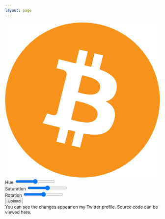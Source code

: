 ```yaml
---
layout: page
---
```


<div class="avatar-container">
    <div class="avatar-preview">
        <img id="avatar" src="/assets/avatar.png">
    </div>
    <div class="avatar-toggles">
        <div class="toggle">
            <label>Hue</label>
            <input class="slider" id="hue" type="range" min="0" max="255" /> 
        </div>
        <div class="toggle">
            <label>Saturation</label>
            <input class="slider" id="saturation" type="range" min="0" max="8" step="1" /> 
        </div>
        <div class="toggle">
            <label>Rotation</label>
            <input class="slider" id="rotation" type="range" min="-14" max="346" step="1" /> 
        </div>
    </div>
    <div class="controls">
        <button class="btn">
            <span>Upload</span> 
            <i style="display: none" class="fa fa-spinner fa-spin"></i>
        </button>    
    </div>
    <div class="text">
        <div> You can see the changes appear on my Twitter profile. Source code can be viewed here.</div>
    </div>
</div>

<script>
    $(document).ready(function() {
        var hue = getRandom(1, 256);
        var saturation = getRandom(1, 9);
        var rotate = -14;
        var h, s;

        $('#hue').val(hue);
        $('#saturation').val(saturation);
        $('#rotation').val(rotate);

        update();

        $('#hue').on('input', function(){
		    hue = (parseInt($(this).val(), 10) + 128) % 255;
		    update();
	    });
        $('#rotation').on('input', function(){
		    rotate = parseInt($(this).val(), 10);
		    update();
	    });

        $('#saturation').on('input', function(){
		    saturation = parseInt($(this).val(), 10);
		    update();
	    });

        function getRandom(min, max) {
            min = Math.ceil(min);
            max = Math.floor(max);
            return Math.floor(Math.random() * (max - min)) + min;
        }

        function update(){
             h = Math.floor(360 * (hue / 256.0));
             s = Math.floor(100 * (saturation / 8.0));
		    $('#avatar').css({
                'filter':'hue-rotate(' + h + 'deg) saturate(' + s + '%)',
                'transform': 'rotate(' + rotate + 'deg)'
		    });
        }
        
        $('button').click(function() {
            $('.controls button span').css({'display': 'none'});
            $('.controls button i').css({'display': 'block'});
            
            var url = `https://tweet-avatar.azurewebsites.net/api/avatar?code=XiwxXOWN3RcIaIgB10cK7KJrzoqJwaxlbyHktbTvgm9/QfM0IV33yA==`;
            $.getJSON( `${url}?hue=${h}&saturation=${s}&rotation=${rotate}`, function( data ) {
                $('.controls button span').css({'display': 'block'});
                $('.controls button i').css({'display': 'none'});
            })
        })
    })
</script>